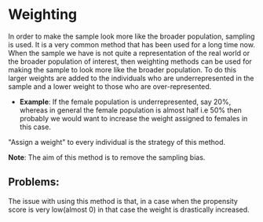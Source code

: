 # Weighting

In order to make the sample look more like the broader population, sampling is used. It is a very common method that has been used for a long time now. When the sample we have is not quite a representation of the real world or the broader population of interest, then weighting methods can be used for making the sample to look more like the broader population. To do this larger weights are added to the individuals who are underrepresented in the sample and a lower weight to those who are over-represented.

* **Example**: If the female population is underrepresented, say 20%, whereas in general the female population is almost half i.e 50% then probably we would want to increase the weight assigned to females in this case. 

"Assign a weight" to every individual is the strategy of this method.

**Note**: The aim of this method is to remove the sampling bias.

## Problems:

The issue with using this method is that, in a case when the propensity score is very low\(almost 0\) in that case the weight is drastically increased.

